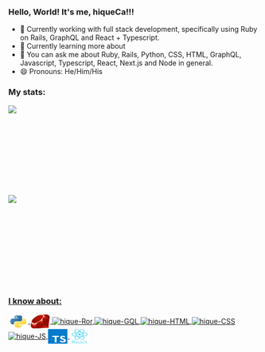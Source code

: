 ### Hello, World! It's me, hiqueCa!!!

- 🔭 Currently working with full stack development, specifically using Ruby on Rails, GraphQL and React + Typescript.
- 🌱 Currently learning more about
- 💬 You can ask me about Ruby, Rails, Python, CSS, HTML, GraphQL, Javascript, Typescript, React, Next.js and Node in general.
- 😄 Pronouns: He/Him/His

### My stats:

<div>
  <a href="https://github.com/hiqueCa">
  <div style="display: flex; flex-direction: column">
    <img height="180em" src="https://github-readme-stats.vercel.app/api?username=hiqueCa&show_icons=true&theme=dark&include_all_commits=true&count_private=true">
    <img height="180em" src="https://github-readme-stats.vercel.app/api/top-langs/?username=hiqueCa&langs_count=7&theme=dark&layout=compact">
  </div>
</div>
  
### I know about:
  
<div style="display: inline_block">
  <img align="center" alt="hique-Py" height="30" width="40" src="https://raw.githubusercontent.com/devicons/devicon/master/icons/python/python-original.svg">
  <img align="center" alt="hique-Rb" height="30" width="40" src="https://raw.githubusercontent.com/devicons/devicon/master/icons/ruby/ruby-original.svg">
  <img align="center" alt="hique-Ror" height="30" width="40" src="https://cdn.jsdelivr.net/gh/devicons/devicon/icons/rails/rails-original-wordmark.svg">
  <img align="center" alt="hique-GQL" height="30" width="40" src="https://cdn.jsdelivr.net/gh/devicons/devicon/icons/graphql/graphql-plain.svg">
  <img align="center" alt="hique-HTML" height="30" width="40" src="https://cdn.jsdelivr.net/gh/devicons/devicon/icons/html5/html5-original.svg">
  <img align="center" alt="hique-CSS" height="30" width="40" src="https://cdn.jsdelivr.net/gh/devicons/devicon/icons/css3/css3-original.svg">
  <img align="center" alt="hique-JS" height="30" width="40" src="https://cdn.jsdelivr.net/gh/devicons/devicon/icons/javascript/javascript-original.svg">
  <img align="center" alt="hique-TS" height="30" width="40" src="https://github.com/devicons/devicon/blob/v2.15.1/icons/typescript/typescript-plain.svg">
  <img align="center" alt="hique-REA" height="30" width="40" src="https://github.com/devicons/devicon/blob/v2.15.1/icons/react/react-original-wordmark.svg">
</div>
